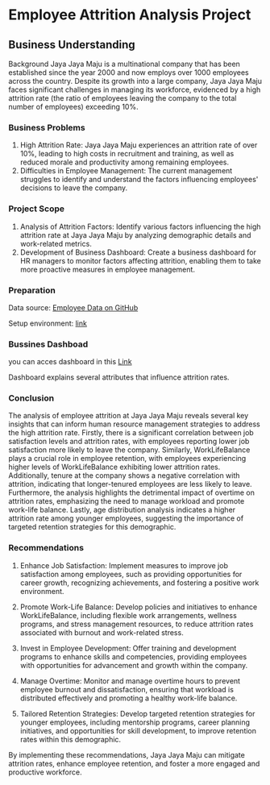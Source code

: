 # Employee Attrition Analysis Project
## Business Understanding
Background
Jaya Jaya Maju is a multinational company that has been established since the year 2000 and now employs over 1000 employees across the country. Despite its growth into a large company, Jaya Jaya Maju faces significant challenges in managing its workforce, evidenced by a high attrition rate (the ratio of employees leaving the company to the total number of employees) exceeding 10%.

### Business Problems
 1. High Attrition Rate: Jaya Jaya Maju experiences an attrition rate of over 10%, leading to high costs in recruitment and training, as well as reduced morale and productivity among remaining employees.
 2. Difficulties in Employee Management: The current management struggles to identify and understand the factors influencing employees' decisions to leave the company.
### Project Scope
 1. Analysis of Attrition Factors: Identify various factors influencing the high attrition rate at Jaya Jaya Maju by analyzing demographic details and work-related metrics.
 2. Development of Business Dashboard: Create a business dashboard for HR managers to monitor factors affecting attrition, enabling them to take more proactive measures in employee management.
### Preparation
  Data source: [Employee Data on GitHub](https://github.com/dicodingacademy/dicoding_dataset/tree/main/employee)
  
  Setup environment: [link](https://lookerstudio.google.com/reporting/021bb642-e1cf-4adc-9d8f-01d6d625f153)
### Bussines Dashboad
you can acces dashboard in this [Link](https://lookerstudio.google.com/reporting/021bb642-e1cf-4adc-9d8f-01d6d625f153)

Dashboard explains several attributes that influence attrition rates.
### Conclusion
The analysis of employee attrition at Jaya Jaya Maju reveals several key insights that can inform human resource management strategies to address the high attrition rate. Firstly, there is a significant correlation between job satisfaction levels and attrition rates, with employees reporting lower job satisfaction more likely to leave the company. Similarly, WorkLifeBalance plays a crucial role in employee retention, with employees experiencing higher levels of WorkLifeBalance exhibiting lower attrition rates. Additionally, tenure at the company shows a negative correlation with attrition, indicating that longer-tenured employees are less likely to leave. Furthermore, the analysis highlights the detrimental impact of overtime on attrition rates, emphasizing the need to manage workload and promote work-life balance. Lastly, age distribution analysis indicates a higher attrition rate among younger employees, suggesting the importance of targeted retention strategies for this demographic.

### Recommendations
1. Enhance Job Satisfaction: Implement measures to improve job satisfaction among employees, such as providing opportunities for career growth, recognizing achievements, and fostering a positive work environment.

2. Promote Work-Life Balance: Develop policies and initiatives to enhance WorkLifeBalance, including flexible work arrangements, wellness programs, and stress management resources, to reduce attrition rates associated with burnout and work-related stress.

3. Invest in Employee Development: Offer training and development programs to enhance skills and competencies, providing employees with opportunities for advancement and growth within the company.

4. Manage Overtime: Monitor and manage overtime hours to prevent employee burnout and dissatisfaction, ensuring that workload is distributed effectively and promoting a healthy work-life balance.

5. Tailored Retention Strategies: Develop targeted retention strategies for younger employees, including mentorship programs, career planning initiatives, and opportunities for skill development, to improve retention rates within this demographic.

By implementing these recommendations, Jaya Jaya Maju can mitigate attrition rates, enhance employee retention, and foster a more engaged and productive workforce.
